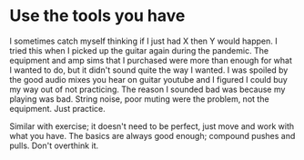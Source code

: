 # Use the tools you have


I sometimes catch myself thinking if I just had X then Y would happen.  I tried this when I picked up the guitar again during the pandemic.
The equipment and amp sims that I purchased were more than enough for what I wanted to do, but it didn't sound quite the way I wanted.  I was spoiled by the good audio mixes you hear on guitar youtube and I figured I could buy my way out of not practicing.  The reason I sounded bad was because my playing was bad.  String noise, poor muting were the problem, not the equipment.  Just practice.

Similar with exercise; it doesn't need to be perfect, just move and work with what you have.  The basics are always good enough; compound pushes and pulls.  Don't overthink it.  
